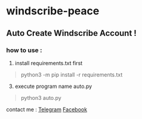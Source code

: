# windscribe-peace
## Auto Create Windscribe Account !
### how to use :

 1. install requirements.txt first

> python3 -m pip install -r requirements.txt

 3. execute program name auto.py 

> python3 auto.py

contact me :
[Telegram](https://t.me/akasakaid)
[Facebook](https://fb.me/akasakaidn)